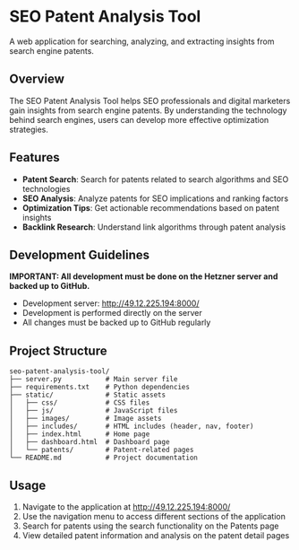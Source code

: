 # SEO Patent Analysis Tool

A web application for searching, analyzing, and extracting insights from search engine patents.

## Overview

The SEO Patent Analysis Tool helps SEO professionals and digital marketers gain insights from search engine patents. By understanding the technology behind search engines, users can develop more effective optimization strategies.

## Features

- **Patent Search**: Search for patents related to search algorithms and SEO technologies
- **SEO Analysis**: Analyze patents for SEO implications and ranking factors
- **Optimization Tips**: Get actionable recommendations based on patent insights
- **Backlink Research**: Understand link algorithms through patent analysis

## Development Guidelines

**IMPORTANT: All development must be done on the Hetzner server and backed up to GitHub.**

- Development server: http://49.12.225.194:8000/
- Development is performed directly on the server
- All changes must be backed up to GitHub regularly

## Project Structure

```
seo-patent-analysis-tool/
├── server.py           # Main server file
├── requirements.txt    # Python dependencies
├── static/             # Static assets
│   ├── css/            # CSS files
│   ├── js/             # JavaScript files
│   ├── images/         # Image assets
│   ├── includes/       # HTML includes (header, nav, footer)
│   ├── index.html      # Home page
│   ├── dashboard.html  # Dashboard page
│   └── patents/        # Patent-related pages
└── README.md           # Project documentation
```

## Usage

1. Navigate to the application at http://49.12.225.194:8000/
2. Use the navigation menu to access different sections of the application
3. Search for patents using the search functionality on the Patents page
4. View detailed patent information and analysis on the patent detail pages
